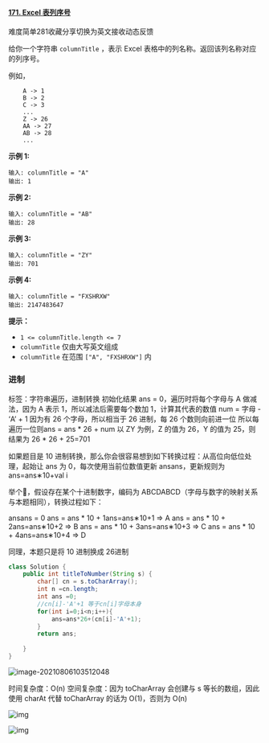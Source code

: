 #### [171. Excel 表列序号](https://leetcode-cn.com/problems/excel-sheet-column-number/)

难度简单281收藏分享切换为英文接收动态反馈

给你一个字符串 `columnTitle` ，表示 Excel 表格中的列名称。返回该列名称对应的列序号。

 

例如，

```
    A -> 1
    B -> 2
    C -> 3
    ...
    Z -> 26
    AA -> 27
    AB -> 28 
    ...
```

 

**示例 1:**

```
输入: columnTitle = "A"
输出: 1
```

**示例 2:**

```
输入: columnTitle = "AB"
输出: 28
```

**示例 3:**

```
输入: columnTitle = "ZY"
输出: 701
```

**示例 4:**

```
输入: columnTitle = "FXSHRXW"
输出: 2147483647
```

 

**提示：**

- `1 <= columnTitle.length <= 7`
- `columnTitle` 仅由大写英文组成
- `columnTitle` 在范围 `["A", "FXSHRXW"]` 内

### 进制

标签：字符串遍历，进制转换
初始化结果 ans = 0，遍历时将每个字母与 A 做减法，因为 A 表示 1，所以减法后需要每个数加 1，计算其代表的数值 num = 字母 - ‘A’ + 1
因为有 26 个字母，所以相当于 26 进制，每 26 个数则向前进一位
所以每遍历一位则ans = ans * 26 + num
以 ZY 为例，Z 的值为 26，Y 的值为 25，则结果为 26 * 26 + 25=701

如果题目是 10 进制转换，那么你会很容易想到如下转换过程：从高位向低位处理，起始让 ans 为 0，每次使用当前位数值更新 ansans，更新规则为 ans=ans∗10+val i

 

举个🌰，假设存在某个十进制数字，编码为 ABCDABCD（字母与数字的映射关系与本题相同），转换过程如下：

ansans = 0
ans = ans * 10 + 1ans=ans∗10+1 => A
ans = ans * 10 + 2ans=ans∗10+2 => B
ans = ans * 10 + 3ans=ans∗10+3 => C
ans = ans * 10 + 4ans=ans∗10+4 => D

同理，本题只是将 10 进制换成 26进制



```java
class Solution {
    public int titleToNumber(String s) {
        char[] cn = s.toCharArray();
        int n =cn.length;
        int ans =0;
        //cn[i]-'A'+1 等于cn[i]字母本身
        for(int i=0;i<n;i++){
            ans=ans*26+(cn[i]-'A'+1);
        }
        return ans;
        
    }
}
```

![image-20210806103512048](C:\Users\solfeng\AppData\Roaming\Typora\typora-user-images\image-20210806103512048.png)

时间复杂度：O(n)
空间复杂度：因为 toCharArray 会创建与 s 等长的数组，因此使用 charAt 代替 toCharArray 的话为 O(1)，否则为 O(n)



![img](https://pic.leetcode-cn.com/a5e8e39fa19491e3e1d82c6aba3dec24e080c368d0400bf57012548b0fdb2af4-frame_00002.png)

![img](https://pic.leetcode-cn.com/da62003ebc140532fe1e42ff2c46d5c920101d6de50fd3c6910eee1e9d9c7df5-frame_00003.png)